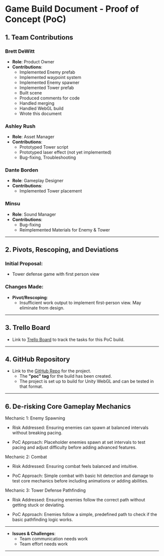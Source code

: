 # Game Build Document - Proof of Concept (PoC)

## 1. Team Contributions

### Brett DeWitt
- **Role**: Product Owner
- **Contributions**: 
    - Implemented Enemy prefab
    - Implemented waypoint system
    - Implemented Enemy spawner
    - Implemented Tower prefab
    - Built scene
    - Produced comments for code
    - Handled merging
    - Handled WebGL build
    - Wrote this document

### Ashley Rush
- **Role**: Asset Manager
- **Contributions**: 
    - Prototyped Tower script
    - Prototyped laser effect (not yet implemented)
    - Bug-fixing, Troubleshooting

### Dante Borden
- **Role**: Gameplay Designer
- **Contributions**: 
    - Implemented Tower placement

### Minsu
- **Role**: Sound Manager
- **Contributions**: 
    - Bug-fixing
    - Reimplemented Materials for Enemy & Tower

---

## 2. Pivots, Rescoping, and Deviations

### Initial Proposal:
- Tower defense game with first person view

### Changes Made:
- **Pivot/Rescoping**:
    - Insufficient work output to implement first-person view. May eliminate from design.

---

## 3. Trello Board

- Link to [Trello Board](<https://trello.com/b/F36rXKpZ/cs-410-spring>) to track the tasks for this PoC build.

---

## 4. GitHub Repository

- Link to the [GitHub Repo](<https://github.com/bdewitt84/unity-tower-defense>) for the project.
    - The **"poc" tag** for the build has been created.
    - The project is set up to build for Unity WebGL and can be tested in that format.

---

## 6. De-risking Core Gameplay Mechanics

Mechanic 1: Enemy Spawning

- Risk Addressed: Ensuring enemies can spawn at balanced intervals without breaking pacing.

- PoC Approach: Placeholder enemies spawn at set intervals to test pacing and adjust difficulty before adding advanced features.

Mechanic 2: Combat

- Risk Addressed: Ensuring combat feels balanced and intuitive.

- PoC Approach: Simple combat with basic hit detection and damage to test core mechanics before including animations or adding abilities.

Mechanic 3: Tower Defense Pathfinding

- Risk Addressed: Ensuring enemies follow the correct path without getting stuck or deviating.

- PoC Approach: Enemies follow a simple, predefined path to check if the basic pathfinding logic works.

---


- **Issues & Challenges**: 
    - Team communication needs work
    - Team effort needs work

---

